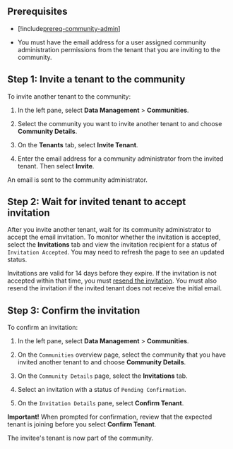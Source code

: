 ## Prerequisites

- [!include[prereq-community-admin](prereq-community-admin.md)]

- You must have the email address for a user assigned community administration permissions from the tenant that you are inviting to the community.

## Step 1: Invite a tenant to the community

To invite another tenant to the community:

1. In the left pane, select **Data Management** > **Communities**.

1. Select the community you want to invite another tenant to and choose **Community Details**.

1. On the **Tenants** tab, select **Invite Tenant**.

1. Enter the email address for a community administrator from the invited tenant. Then select **Invite**.

An email is sent to the community administrator.

## Step 2: Wait for invited tenant to accept invitation

After you invite another tenant, wait for its community administrator to accept the email invitation. To monitor whether the invitation is accepted, select the **Invitations** tab and view the invitation recipient for a status of `Invitation Accepted`. You may need to refresh the page to see an updated status.

Invitations are valid for 14 days before they expire. If the invitation is not accepted within that time, you must [resend the invitation](xref:community-resend-invitation). You must also resend the invitation if the invited tenant does not receive the initial email.

## Step 3: Confirm the invitation

To confirm an invitation:

1. In the left pane, select **Data Management** > **Communities**.

1. On the `Communities` overview page, select the community that you have invited another tenant to and choose **Community Details**.

1. On the `Community Details` page, select the **Invitations** tab.

1. Select an invitation with a status of `Pending Confirmation`.

1. On the `Invitation Details` pane, select **Confirm Tenant**.

  **Important!** When prompted for confirmation, review that the expected tenant is joining before you select **Confirm Tenant**.

The invitee's tenant is now part of the community.
